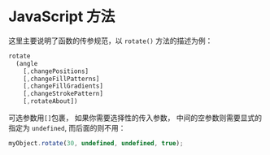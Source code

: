 # JavaScript 方法

这里主要说明了函数的传参规范，以 `rotate()` 方法的描述为例：

```js
rotate
  (angle
    [,changePositions]
    [,changeFillPatterns]
    [,changeFillGradients]
    [,changeStrokePattern]
    [,rotateAbout])
```

可选参数用`[]`包裹， 如果你需要选择性的传入参数， 中间的空参数则需要显式的指定为  `undefined`, 而后面的则不用：

```js
myObject.rotate(30, undefined, undefined, true);
```

